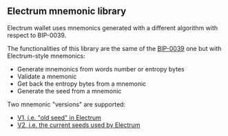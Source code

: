 ## Electrum mnemonic library

Electrum wallet uses mnemonics generated with a different algorithm with respect to BIP-0039.

The functionalities of this library are the same of the [BIP-0039](https://github.com/ebellocchia/bip_utils/tree/master/readme/bip39.md) one but with Electrum-style mnemonics:
- Generate mnemonics from words number or entropy bytes
- Validate a mnemonic
- Get back the entropy bytes from a mnemonic
- Generate the seed from a mnemonic

Two mnemonic "versions" are supported:
- [V1, i.e. "old seed" in Electrum](https://github.com/ebellocchia/bip_utils/tree/master/readme/electrum_v1_mnemonic.md)
- [V2, i.e. the current seeds used by Electrum](https://github.com/ebellocchia/bip_utils/tree/master/readme/electrum_v2_mnemonic.md)

